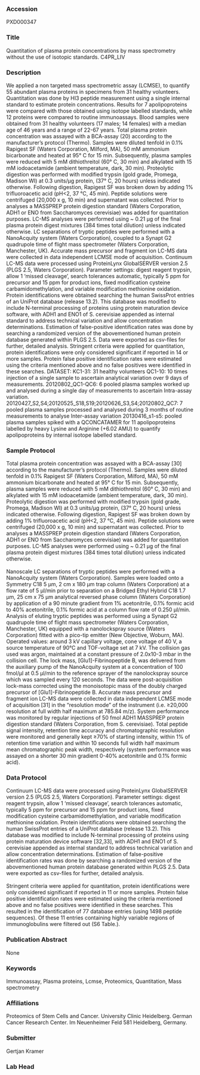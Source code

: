### Accession
PXD000347

### Title
Quantitation of plasma protein concentrations by mass spectrometry without the use of isotopic standards. C4PR_LIV

### Description
We applied a non targeted mass spectrometric assay (LCMSE), to quantify 55 abundant plasma proteins in specimens from 31 healthy volunteers. Quantitation was done by HI3 peptide measurement using a single internal standard to estimate protein concentrations. Results for 7 apolipoproteins were compared with those obtained using isotope labelled standards, while 12 proteins were compared to routine immunoassays.  Blood samples were obtained from 31 healthy volunteers (17 males; 14 females) with a median age of 46 years and a range of 22-67 years. Total plasma protein concentration was assayed with a BCA-assay (20) according  to the manufacturer’s protocol (Thermo). Samples were diluted tenfold in 0.1% Rapigest SF (Waters Corporation, Milford, MA), 50 mM ammonium bicarbonate and heated at 95° C for 15 min. Subsequently, plasma samples  were reduced with 5 mM dithiothreitol (60° C, 30 min) and alkylated with 15 mM iodoacetamide (ambient temperature, dark, 30 min). Proteolytic digestion was performed with modified trypsin (gold grade, Promega,  Madison WI) at 0.3 units/µg protein, (37° C, 20 hours) unless indicated otherwise. Following digestion, Rapigest SF was broken down by adding 1% trifluoroacetic acid (pH<2, 37 °C, 45 min). Peptide solutions were  centrifuged (20,000 x g, 10 min) and supernatant was collected. Prior to analyses a MASSPREP protein digestion standard (Waters Corporation, ADH1 or ENO from Saccharomyces cerevisiae)  was added for quantitation purposes. LC-MS analyses were performed using ~ 0.21 µg of the final plasma protein digest mixtures (384 times total dilution) unless indicated otherwise.   LC separations of tryptic peptides were performed with a NanoAcquity system (Waters Corporation), coupled to a Synapt G2 quadrupole time of flight mass spectrometer (Waters Corporation, Manchester, UK).  Accurate mass precursor and fragment ion LC-MS data were collected in data independent LCMSE mode of acquisition.   Continuum LC-MS data were processed using ProteinLynx GlobalSERVER version 2.5 (PLGS 2.5,  Waters Corporation). Parameter settings: digest reagent trypsin, allow 1 ‘missed cleavage’, search tolerances automatic, typically 5 ppm for precursor and 15 ppm for product ions, fixed modification cysteine  carbamidomethylation, and variable modification methionine oxidation. Protein identifications were obtained searching the human SwissProt entries of an UniProt database (release 13.2). This database was modified to  include N-terminal processing of proteins using protein maturation device software, with ADH1 and ENO1 of S. cerevisiae appended as internal standard to address technical variation and allow concentration determinations. Estimation of false-positive identification rates was done by searching a randomized version of the abovementioned human protein database generated within PLGS 2.5. Data were exported as csv-files for further, detailed analysis.  Stringent criteria were applied for quantitation, protein identifications were only considered significant if reported in 14 or more samples. Protein false positive identification rates were estimated using the criteria mentioned  above and no false positives were identified in these searches.   DATASET: KC1-31: 31 healthy volunteers QC1-10: 10 times injection of a single sample to ascertain analytical variation over 9 days of measurements. 20120802_QC1-QC6: 6 pooled plasma samples worked up and analysed during a single day of measurements to ascertain Intra-assay variation. 20120427_S2,S4;20120525_S18,S19;20120626_S3,S4;20120802_QC7: 7 pooled plasma samples processed and analysed during 3 months of routine measurements to analyse Inter-assay variation 20130416_s1-s5: pooled plasma samples spiked with a QCONCATAMER for 11 apolipoproteins labelled by heavy Lysine and Arginine (+6.02 AMU) to quantify apolipoproteins by internal isotope labelled standard.

### Sample Protocol
Total plasma protein concentration was assayed with a BCA-assay [30] according to the manufacturer’s protocol (Thermo). Samples were diluted tenfold in 0.1% Rapigest SF (Waters Corporation, Milford, MA), 50 mM ammonium bicarbonate and heated at 95° C for 15 min. Subsequently, plasma samples were reduced with 5 mM dithiothreitol (60° C, 30 min) and alkylated with 15 mM iodoacetamide (ambient temperature, dark, 30 min). Proteolytic digestion was performed with modified trypsin (gold grade, Promega, Madison WI) at 0.3 units/µg protein, (37° C, 20 hours) unless indicated otherwise. Following digestion, Rapigest SF was broken down by adding 1% trifluoroacetic acid (pH<2, 37 °C, 45 min). Peptide solutions were centrifuged (20,000 x g, 10 min) and supernatant was collected. Prior to analyses a MASSPREP protein digestion standard (Waters Corporation, ADH1 or ENO from Saccharomyces cerevisiae) was added for quantitation purposes. LC-MS analyses were performed using ~ 0.21 µg of the final plasma protein digest mixtures (384 times total dilution) unless indicated otherwise.</br></br>Nanoscale LC separations of tryptic peptides were performed with a NanoAcquity system (Waters Corporation). Samples were loaded onto a Symmetry C18 5 µm, 2 cm x 180 µm trap column (Waters Corporation) at a flow rate of 5 µl/min prior to separation on a Bridged Ethyl Hybrid C18 1.7 µm, 25 cm x 75 µm analytical reversed phase column (Waters Corporation) by application of a 90 minute gradient from 1% acetonitrile, 0.1% formic acid to 40% acetonitrile, 0.1% formic acid at a column flow rate of 0.250 µl/min. Analysis of eluting tryptic peptides was performed using a Synapt G2 quadrupole time of flight mass spectrometer (Waters Corporation, Manchester, UK) equipped with a nanolockspray source (Waters Corporation) fitted with a pico-tip emitter (New Objective, Woburn, MA). Operated values: around 3 kV capillary voltage, cone voltage of 40 V, a source temperature of 90°C and TOF-voltage set at 7 kV. The collision gas used was argon, maintained at a constant pressure of 2.0x10-3 mbar in the collision cell. The lock mass, [Glu1]-Fibrinopeptide B, was delivered from the auxiliary pump of the NanoAcquity system at a concentration of 100 fmol/µl at 0.5 µl/min to the reference sprayer of the nanolockspray source which was sampled every 120 seconds. The data were post-acquisition lock-mass corrected using the monoisotopic mass of the doubly charged precursor of [Glu1]-Fibrinopeptide B. Accurate mass precursor and fragment ion LC-MS data were collected in data independent LCMSE mode of acquisition [31] in the “resolution mode” of the instrument (i.e. ≥20,000 resolution at full width half maximum at 785.84 m/z). System performance was monitored by regular injections of 50 fmol ADH1 MASSPREP protein digestion standard (Waters Corporation, from S. cerevisiae). Total peptide signal intensity, retention time accuracy and chromatographic resolution were monitored and generally kept ≥70% of starting intensity, within 1% of retention time variation and within 10 seconds full width half maximum mean chromatographic peak width, respectively (system performance was assayed on a shorter 30 min gradient 0-40% acetonitrile and 0.1% formic acid).

### Data Protocol
Continuum LC-MS data were processed using ProteinLynx GlobalSERVER version 2.5 (PLGS 2.5, Waters Corporation). Parameter settings: digest reagent trypsin, allow 1 ‘missed cleavage’, search tolerances automatic, typically 5 ppm for precursor and 15 ppm for product ions, fixed modification cysteine carbamidomethylation, and variable modification methionine oxidation. Protein identifications were obtained searching the human SwissProt entries of a UniProt database (release 13.2). This database was modified to include N-terminal processing of proteins using protein maturation device software [32,33], with ADH1 and ENO1 of S. cerevisiae appended as internal standard to address technical variation and allow concentration determinations. Estimation of false-positive identification rates was done by searching a randomized version of the abovementioned human protein database generated within PLGS 2.5. Data were exported as csv-files for further, detailed analysis.</br></br>Stringent criteria were applied for quantitation, protein identifications were only considered significant if reported in 11 or more samples. Protein false positive identification rates were estimated using the criteria mentioned above and no false positives were identified in these searches. This resulted in the identification of 77 database entries (using 1498 peptide sequences). Of these 11 entries containing highly variable regions of immunoglobulins were filtered out (S6 Table.).

### Publication Abstract
None

### Keywords
Immunoassay, Plasma proteins, Lcmse, Proteomics, Quantitation, Mass spectrometry

### Affiliations
Proteomics of Stem Cells and Cancer.
University Clinic Heidelberg.
German Cancer Research Center.
Im Neuenheimer Feld 581
Heidelberg, Germany.

### Submitter
Gertjan Kramer

### Lab Head


